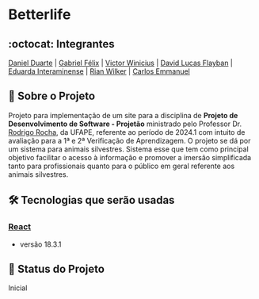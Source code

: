 # Betterlife

## :octocat: Integrantes

[Daniel Duarte](https://github.com/JoseDanielF) | [Gabriel Félix](https://github.com/Bielfla27) | [Victor Winicius](https://github.com/VictorW-dev) | [David Lucas Flayban](https://github.com/Flayban) | [Eduarda Interaminense](https://github.com/hodeaven) | [Rian Wilker](https://github.com/RWilker87) | [Carlos Emmanuel](https://github.com/carlosemmanueldev)

## 📃 Sobre o Projeto

Projeto para implementação de um site para a disciplina de __Projeto de Desenvolvimento de Software - Projetão__ ministrado pelo Professor Dr. [Rodrigo Rocha](https://github.com/rgcrochaa), da UFAPE, referente ao período de 2024.1 com intuito de avaliação para a 1ª e 2ª Verificação de Aprendizagem.
O projeto se dá por um sistema para animais silvestres. Sistema esse que tem como principal objetivo facilitar o acesso à informação e promover a imersão simplificada tanto para profissionais quanto para o público em geral referente aos animais silvestres.

## :hammer_and_wrench: Tecnologias que serão usadas
### [React](https://react.dev/versions)

* versão 18.3.1

## 🚧 Status do Projeto

Inicial
